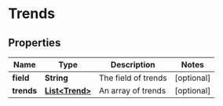 

# Trends

## Properties

Name | Type | Description | Notes
------------ | ------------- | ------------- | -------------
**field** | **String** | The field of trends |  [optional]
**trends** | [**List&lt;Trend&gt;**](Trend.md) | An array of trends |  [optional]



